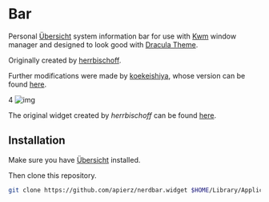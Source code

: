 # Bar

Personal [Übersicht](http://tracesof.net/uebersicht/) system information bar for use with [Kwm](https://github.com/koekeishiya/kwm) window manager and designed to look good with [Dracula Theme](http://github.com/dracula).

Originally created by [herrbischoff](https://github.com/herrbischoff).

Further modifications were made by [koekeishiya](https://github.com/koekeishiya), whose version can be found [here](https://github.com/koekeishiya/nerdbar.widget).

4
![img](https://cloud.githubusercontent.com/assets/6175959/16150759/6822282e-3499-11e6-9a2e-5c61af2caba7.png)

The original widget created by *herrbischoff* can be found [here](https://github.com/herrbischoff/nerdbar.widget).

## Installation

Make sure you have [Übersicht](http://tracesof.net/uebersicht/) installed.

Then clone this repository.

```bash
git clone https://github.com/apierz/nerdbar.widget $HOME/Library/Application\ Support/Übersicht/widgets/nerdbar.widget
```

